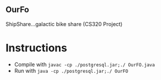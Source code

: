 ## OurFo
ShipShare...galactic bike share (CS320 Project)

# Instructions
* Compile with `javac -cp ./postgresql.jar;./ OurFO.java`
* Run with `java -cp ./postgresql.jar;./ OurFO`
